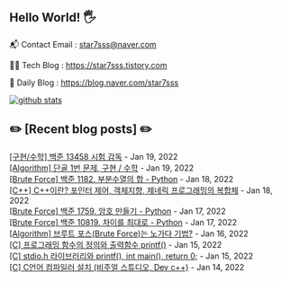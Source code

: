 ## Hello World! 🖐

📬 Contact Email : star7sss@naver.com

👨‍💻 Tech Blog : https://star7sss.tistory.com

🤪 Daily Blog : https://blog.naver.com/star7sss

[![github stats](https://github-readme-stats.vercel.app/api?username=jangThang&show_icons=true&hide_border=False)](https://star7sss.tistory.com)

## :pencil2: [Recent blog posts] :pencil2:
[[구현/수학] 백준 13458 시험 감독](https://star7sss.tistory.com/20) - Jan 19, 2022<br>
[[Algorithm] 단골 1번 문제, 구현 / 수학](https://star7sss.tistory.com/19) - Jan 19, 2022<br>
[[Brute Force] 백준 1182. 부분수열의 합 - Python](https://star7sss.tistory.com/18) - Jan 18, 2022<br>
[[C++] C++이란? 포인터 제어, 객체지향, 제네릭 프로그래밍의 복합체](https://star7sss.tistory.com/17) - Jan 18, 2022<br>
[[Brute Force] 백준 1759. 암호 만들기 - Python](https://star7sss.tistory.com/16) - Jan 17, 2022<br>
[[Brute Force] 백준 10819. 차이를 최대로 - Python](https://star7sss.tistory.com/15) - Jan 17, 2022<br>
[[Algorithm] 브루트 포스(Brute Force)는 노가다 기법?](https://star7sss.tistory.com/14) - Jan 16, 2022<br>
[[C] 프로그래밍 함수의 정의와 출력함수 printf()](https://star7sss.tistory.com/13) - Jan 15, 2022<br>
[[C] stdio.h 라이브러리와 printf(), int main(), return 0;](https://star7sss.tistory.com/11) - Jan 15, 2022<br>
[[C] C언어 컴파일러 설치 (비주얼 스튜디오, Dev c++)](https://star7sss.tistory.com/10) - Jan 14, 2022<br>
